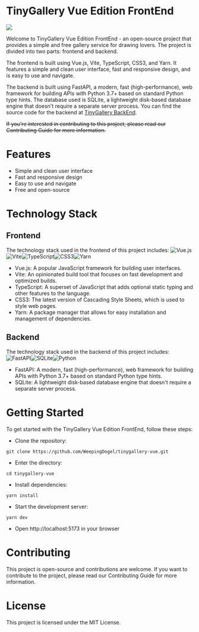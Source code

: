 # TinyGallery Vue Edition FrontEnd

![](/src/assets/TinyGallery_Logo.png)

Welcome to TinyGallery Vue Edition FrontEnd - an open-source project that provides a simple and free gallery service for drawing lovers. The project is divided into two parts: frontend and backend.

The frontend is built using Vue.js, Vite, TypeScript, CSS3, and Yarn. It features a simple and clean user interface, fast and responsive design, and is easy to use and navigate.

The backend is built using FastAPI, a modern, fast (high-performance), web framework for building APIs with Python 3.7+ based on standard Python type hints. The database used is SQLite, a lightweight disk-based database engine that doesn't require a separate server process. You can find the source code for the backend at [TinyGallery BackEnd](https://github.com/WeepingDogel/tinygallery-backend).

~~If you're interested in contributing to this project, please read our Contributing Guide for more information.~~

# Features

* Simple and clean user interface
* Fast and responsive design
* Easy to use and navigate
* Free and open-source


# Technology Stack


## Frontend

The technology stack used in the frontend of this project includes:
![Vue.js](https://img.shields.io/badge/vuejs-%2335495e.svg?style=for-the-badge&logo=vuedotjs&logoColor=%234FC08D)![Vite](https://img.shields.io/badge/vite-%23646CFF.svg?style=for-the-badge&logo=vite&logoColor=white)![TypeScript](https://img.shields.io/badge/typescript-%23007ACC.svg?style=for-the-badge&logo=typescript&logoColor=white)![CSS3](https://img.shields.io/badge/css3-%231572B6.svg?style=for-the-badge&logo=css3&logoColor=white)![Yarn](https://img.shields.io/badge/yarn-%232C8EBB.svg?style=for-the-badge&logo=yarn&logoColor=white)


* Vue.js: A popular JavaScript framework for building user interfaces.
* Vite: An opinionated build tool that focuses on fast development and optimized builds.
* TypeScript: A superset of JavaScript that adds optional static typing and other features to the language.
* CSS3: The latest version of Cascading Style Sheets, which is used to style web pages.
* Yarn: A package manager that allows for easy installation and management of dependencies.


## Backend

The technology stack used in the backend of this project includes:
![FastAPI](https://img.shields.io/badge/FastAPI-005571?style=for-the-badge&logo=fastapi)![SQLite](https://img.shields.io/badge/sqlite-%2307405e.svg?style=for-the-badge&logo=sqlite&logoColor=white)![Python](https://img.shields.io/badge/python-3670A0?style=for-the-badge&logo=python&logoColor=ffdd54)

* FastAPI: A modern, fast (high-performance), web framework for building APIs with Python 3.7+ based on standard Python type hints.
* SQLite: A lightweight disk-based database engine that doesn't require a separate server process.

# Getting Started

To get started with the TinyGallery Vue Edition FrontEnd, follow these steps:

* Clone the repository: 
```
git clone https://github.com/WeepingDogel/tinygallery-vue.git
```
* Enter the directory:
```
cd tinygallery-vue
```
* Install dependencies: 
```
yarn install
```
* Start the development server: 
```
yarn dev
```
* Open http://localhost:5173 in your browser

# Contributing

This project is open-source and contributions are welcome. If you want to contribute to the project, please read our Contributing Guide for more information.

# License

This project is licensed under the MIT License.